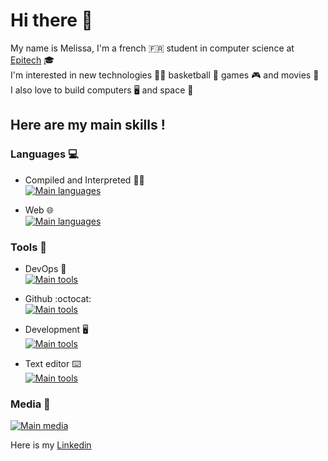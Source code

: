 # Hi there 👋
My name is Melissa, I'm a french :fr: student in computer science at [Epitech](https://www.epitech.eu/) :mortar_board: <br>
I'm interested in new technologies :woman_technologist: basketball :basketball: games :video_game: and movies :movie_camera: <br>
I also love to build computers :desktop_computer: and space :milky_way:

## Here are my main skills !

### Languages :computer:

- Compiled and Interpreted :technologist: <br>
[![Main languages](https://skillicons.dev/icons?i=c,cpp,python&perline=5)](https://github.com/tandpfun/skill-icons)

- Web :globe_with_meridians:<br>
[![Main languages](https://skillicons.dev/icons?i=html,css,php,js,ts,react,nextjs&perline=7)](https://github.com/tandpfun/skill-icons)

### Tools :wrench:

- DevOps :whale2:<br>
[![Main tools](https://skillicons.dev/icons?i=docker,jenkins,mysql&perline=5)](https://github.com/tandpfun/skill-icons)

- Github :octocat:<br>
[![Main tools](https://skillicons.dev/icons?i=github,git,githubactions&perline=5)](https://github.com/tandpfun/skill-icons)

- Development :desktop_computer:<br>
[![Main tools](https://skillicons.dev/icons?i=linux,cmake,postman,powershell,bash&perline=5)](https://github.com/tandpfun/skill-icons)

- Text editor :keyboard:<br>
[![Main tools](https://skillicons.dev/icons?i=idea,vscode,md,emacs&perline=5)](https://github.com/tandpfun/skill-icons)

### Media :iphone:
[![Main media](https://skillicons.dev/icons?i=linkedin,discord,mastodon&perline=5)](https://github.com/tandpfun/skill-icons)<br>

Here is my [Linkedin](https://www.linkedin.com/in/mélissa-laget)